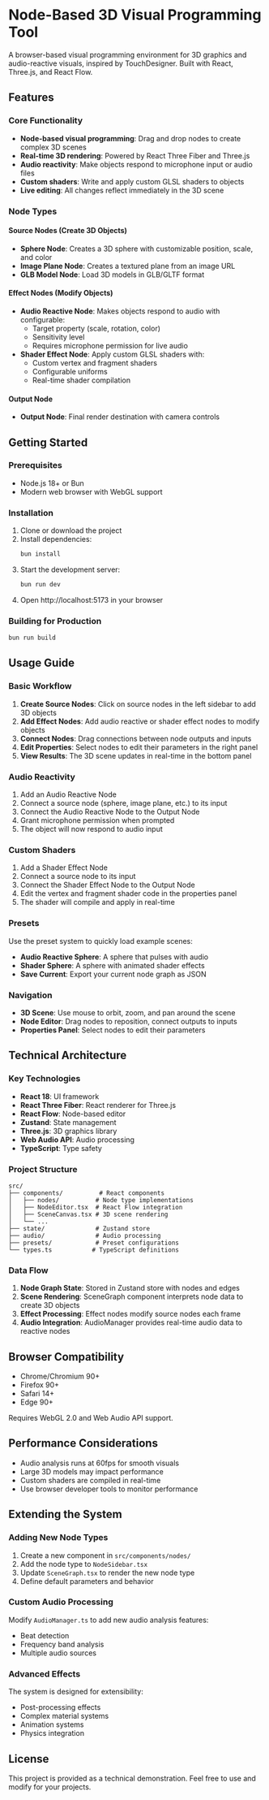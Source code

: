 # Node-Based 3D Visual Programming Tool

A browser-based visual programming environment for 3D graphics and audio-reactive visuals, inspired by TouchDesigner. Built with React, Three.js, and React Flow.

## Features

### Core Functionality
- **Node-based visual programming**: Drag and drop nodes to create complex 3D scenes
- **Real-time 3D rendering**: Powered by React Three Fiber and Three.js
- **Audio reactivity**: Make objects respond to microphone input or audio files
- **Custom shaders**: Write and apply custom GLSL shaders to objects
- **Live editing**: All changes reflect immediately in the 3D scene

### Node Types

#### Source Nodes (Create 3D Objects)
- **Sphere Node**: Creates a 3D sphere with customizable position, scale, and color
- **Image Plane Node**: Creates a textured plane from an image URL
- **GLB Model Node**: Load 3D models in GLB/GLTF format

#### Effect Nodes (Modify Objects)
- **Audio Reactive Node**: Makes objects respond to audio with configurable:
  - Target property (scale, rotation, color)
  - Sensitivity level
  - Requires microphone permission for live audio
- **Shader Effect Node**: Apply custom GLSL shaders with:
  - Custom vertex and fragment shaders
  - Configurable uniforms
  - Real-time shader compilation

#### Output Node
- **Output Node**: Final render destination with camera controls

## Getting Started

### Prerequisites
- Node.js 18+ or Bun
- Modern web browser with WebGL support

### Installation

1. Clone or download the project
2. Install dependencies:
   ```bash
   bun install
   ```
3. Start the development server:
   ```bash
   bun run dev
   ```
4. Open http://localhost:5173 in your browser

### Building for Production
```bash
bun run build
```

## Usage Guide

### Basic Workflow

1. **Create Source Nodes**: Click on source nodes in the left sidebar to add 3D objects
2. **Add Effect Nodes**: Add audio reactive or shader effect nodes to modify objects
3. **Connect Nodes**: Drag connections between node outputs and inputs
4. **Edit Properties**: Select nodes to edit their parameters in the right panel
5. **View Results**: The 3D scene updates in real-time in the bottom panel

### Audio Reactivity

1. Add an Audio Reactive Node
2. Connect a source node (sphere, image plane, etc.) to its input
3. Connect the Audio Reactive Node to the Output Node
4. Grant microphone permission when prompted
5. The object will now respond to audio input

### Custom Shaders

1. Add a Shader Effect Node
2. Connect a source node to its input
3. Connect the Shader Effect Node to the Output Node
4. Edit the vertex and fragment shader code in the properties panel
5. The shader will compile and apply in real-time

### Presets

Use the preset system to quickly load example scenes:
- **Audio Reactive Sphere**: A sphere that pulses with audio
- **Shader Sphere**: A sphere with animated shader effects
- **Save Current**: Export your current node graph as JSON

### Navigation

- **3D Scene**: Use mouse to orbit, zoom, and pan around the scene
- **Node Editor**: Drag nodes to reposition, connect outputs to inputs
- **Properties Panel**: Select nodes to edit their parameters

## Technical Architecture

### Key Technologies
- **React 18**: UI framework
- **React Three Fiber**: React renderer for Three.js
- **React Flow**: Node-based editor
- **Zustand**: State management
- **Three.js**: 3D graphics library
- **Web Audio API**: Audio processing
- **TypeScript**: Type safety

### Project Structure
```
src/
├── components/          # React components
│   ├── nodes/          # Node type implementations
│   ├── NodeEditor.tsx  # React Flow integration
│   ├── SceneCanvas.tsx # 3D scene rendering
│   └── ...
├── state/              # Zustand store
├── audio/              # Audio processing
├── presets/            # Preset configurations
└── types.ts           # TypeScript definitions
```

### Data Flow

1. **Node Graph State**: Stored in Zustand store with nodes and edges
2. **Scene Rendering**: SceneGraph component interprets node data to create 3D objects
3. **Effect Processing**: Effect nodes modify source nodes each frame
4. **Audio Integration**: AudioManager provides real-time audio data to reactive nodes

## Browser Compatibility

- Chrome/Chromium 90+
- Firefox 90+
- Safari 14+
- Edge 90+

Requires WebGL 2.0 and Web Audio API support.

## Performance Considerations

- Audio analysis runs at 60fps for smooth visuals
- Large 3D models may impact performance
- Custom shaders are compiled in real-time
- Use browser developer tools to monitor performance

## Extending the System

### Adding New Node Types

1. Create a new component in `src/components/nodes/`
2. Add the node type to `NodeSidebar.tsx`
3. Update `SceneGraph.tsx` to render the new node type
4. Define default parameters and behavior

### Custom Audio Processing

Modify `AudioManager.ts` to add new audio analysis features:
- Beat detection
- Frequency band analysis
- Multiple audio sources

### Advanced Effects

The system is designed for extensibility:
- Post-processing effects
- Complex material systems
- Animation systems
- Physics integration

## License

This project is provided as a technical demonstration. Feel free to use and modify for your projects.
